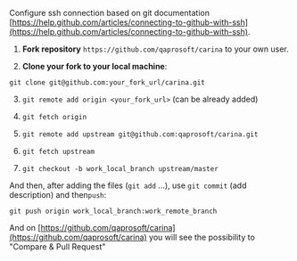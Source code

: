 Configure ssh connection based on git documentation [https://help.github.com/articles/connecting-to-github-with-ssh](https://help.github.com/articles/connecting-to-github-with-ssh).

1) **Fork repository** `https://github.com/qaprosoft/carina` to your own user.

2) **Clone your fork to your local machine**:

 `git clone git@github.com:your_fork_url/carina.git`

3) `git remote add origin <your_fork_url>` (can be already added)

4) `git fetch origin`

5) `git remote add upstream git@github.com:qaprosoft/carina.git`

6) `git fetch upstream`

7) `git checkout -b work_local_branch upstream/master`

And then, after adding the files (`git add` ...), use `git commit` (add description) and then`push`:

    git push origin work_local_branch:work_remote_branch
    
And on [https://github.com/qaprosoft/carina](https://github.com/qaprosoft/carina) you will see the possibility to "Compare & Pull Request"

